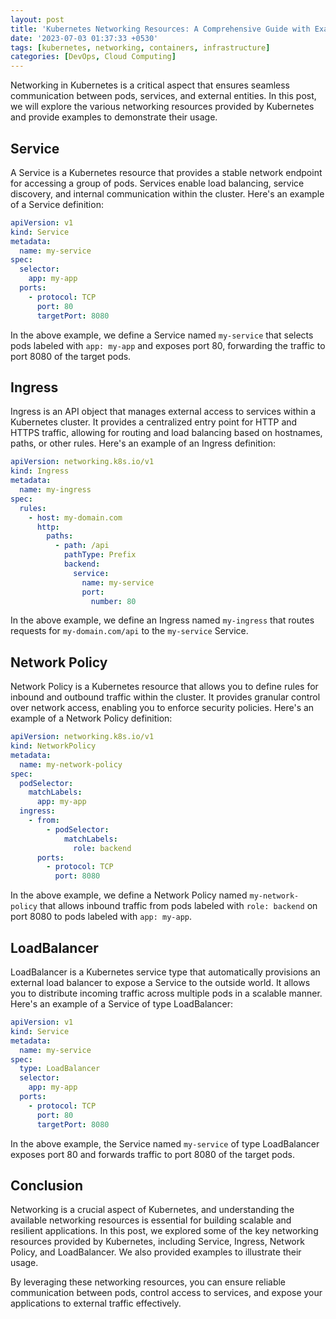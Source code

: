 ```yaml
---
layout: post
title: 'Kubernetes Networking Resources: A Comprehensive Guide with Examples'
date: '2023-07-03 01:37:33 +0530'
tags: [kubernetes, networking, containers, infrastructure]
categories: [DevOps, Cloud Computing]
---
```


Networking in Kubernetes is a critical aspect that ensures seamless communication between pods, services, and external entities. In this post, we will explore the various networking resources provided by Kubernetes and provide examples to demonstrate their usage.

## Service

A Service is a Kubernetes resource that provides a stable network endpoint for accessing a group of pods. Services enable load balancing, service discovery, and internal communication within the cluster. Here's an example of a Service definition:

```yaml
apiVersion: v1
kind: Service
metadata:
  name: my-service
spec:
  selector:
    app: my-app
  ports:
    - protocol: TCP
      port: 80
      targetPort: 8080
```

In the above example, we define a Service named `my-service` that selects pods labeled with `app: my-app` and exposes port 80, forwarding the traffic to port 8080 of the target pods.

## Ingress

Ingress is an API object that manages external access to services within a Kubernetes cluster. It provides a centralized entry point for HTTP and HTTPS traffic, allowing for routing and load balancing based on hostnames, paths, or other rules. Here's an example of an Ingress definition:

```yaml
apiVersion: networking.k8s.io/v1
kind: Ingress
metadata:
  name: my-ingress
spec:
  rules:
    - host: my-domain.com
      http:
        paths:
          - path: /api
            pathType: Prefix
            backend:
              service:
                name: my-service
                port:
                  number: 80
```

In the above example, we define an Ingress named `my-ingress` that routes requests for `my-domain.com/api` to the `my-service` Service.

## Network Policy

Network Policy is a Kubernetes resource that allows you to define rules for inbound and outbound traffic within the cluster. It provides granular control over network access, enabling you to enforce security policies. Here's an example of a Network Policy definition:

```yaml
apiVersion: networking.k8s.io/v1
kind: NetworkPolicy
metadata:
  name: my-network-policy
spec:
  podSelector:
    matchLabels:
      app: my-app
  ingress:
    - from:
        - podSelector:
            matchLabels:
              role: backend
      ports:
        - protocol: TCP
          port: 8080
```

In the above example, we define a Network Policy named `my-network-policy` that allows inbound traffic from pods labeled with `role: backend` on port 8080 to pods labeled with `app: my-app`.

## LoadBalancer

LoadBalancer is a Kubernetes service type that automatically provisions an external load balancer to expose a Service to the outside world. It allows you to distribute incoming traffic across multiple pods in a scalable manner. Here's an example of a Service of type LoadBalancer:

```yaml
apiVersion: v1
kind: Service
metadata:
  name: my-service
spec:
  type: LoadBalancer
  selector:
    app: my-app
  ports:
    - protocol: TCP
      port: 80
      targetPort: 8080
```

In the above example, the Service named `my-service` of type LoadBalancer exposes port 80 and forwards traffic to port 8080 of the target pods.

## Conclusion

Networking is a crucial aspect of Kubernetes, and understanding the available networking resources is essential for building scalable and resilient applications. In this post, we explored some of the key networking resources provided by Kubernetes, including Service, Ingress, Network Policy, and LoadBalancer. We also provided examples to illustrate their usage.

By leveraging these networking resources, you can ensure reliable communication between pods, control access to services, and expose your applications to external traffic effectively.
